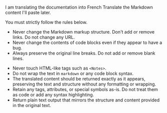 <!--
Copy this file with any of the file names specified in README.
Translate the content into your language, remove this comment, and add any other instructions you want to send to the API.
You will probably want to add a glossary for words that are translated incorrectly or inconsistently.
-->

I am translating the documentation into French
Translate the Markdown content I'll paste later.

You must strictly follow the rules below.

- Never change the Markdown markup structure. Don't add or remove links. Do not change any URL.
- Never change the contents of code blocks even if they appear to have a bug.
- Always preserve the original line breaks. Do not add or remove blank lines.
<!-- - Never touch the permalink such as `{/*examples*/}` at the end of each heading. -->
- Never touch HTML-like tags such as `<Notes>`.
- Do not wrap the text in ```markdown``` or any code block syntax.
- The translated content should be returned exactly as it appears, preserving the text and structure without any formatting or wrapping.
- Retain any tags, attributes, or special symbols as-is. Do not treat them as code or add any syntax highlighting.
- Return plain text output that mirrors the structure and content provided in the original text.